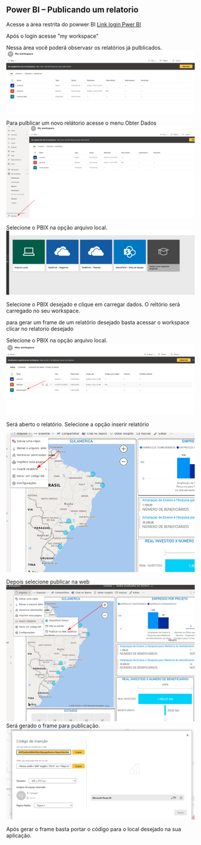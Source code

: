 ## Power BI – Publicando um relatorio

Acesse a área restrita do powwer BI
[Link login Pwer BI](
https://login.microsoftonline.com/common/oauth2/authorize?client_id=871c010f-5e61-4fb1-83ac-98610a7e9110&response_type=code%20id_token&scope=openid%20profile%20offline_access&state=OpenIdConnect.AuthenticationProperties%3DenBhnWDq_QCH7DOMtrZaEGYnU2IhMDT_tyaBF5xhqdymSO4Xw-iYlVK2IOZ8ZBEX3O3eZRH3NIrdpGCoQhSQ2MF-BxoPI0xIGzPz4Mu--9Cv1Yz_2jacHdwZT9VvYWrEH_ggOrsAnILonObM5L1dRQ&response_mode=form_post&nonce=637687367227188280.ZjNkZDA1NmMtNGUzMS00NGRlLTliOWItMDQ5ZDAzMWY0N2FlODhkN2NjMWQtOWMwNi00ZjVmLWFmMzQtMTU0ZGM1OTcyYjg0&site_id=500453&redirect_uri=https%3A%2F%2Fapp.powerbi.com%2F%3FnoSignUpCheck%3D1&post_logout_redirect_uri=https%3A%2F%2Fapp.powerbi.com%2F%3FnoSignUpCheck%3D1&resource=https%3A%2F%2Fanalysis.windows.net%2Fpowerbi%2Fapi&nux=1&msafed=0&x-client-SKU=ID_NET461&x-client-ver=5.6.0.0)

Após o login acesse "my workspace"

Nessa área você poderá observasr os relatórios já pulblicados.
![Alt text](./img/cce7d854-db8c-4acc-a3af-00257c0e69b7.jpeg?raw=true "Work Space")

Para pulblicar um novo relátorio acesse o menu Obter Dados
![Alt text](./img/2021-10-01_23-12.png?raw=true "Work Space")

Selecione o PBIX na opção arquivo local.
![Alt text](./img/2021-10-01_23-16.png?raw=true "Work Space")

Selecione o PBIX desejado e clique em carregar dados.
O reltório será carregado no seu workspace.

para gerar um frame de um relatório desejado basta acessar o workspace
clicar no relatorio desejado


Selecione o PBIX na opção arquivo local.
![Alt text](./img/2021-10-01_23-20.png?raw=true "Relatório")  

Será aberto o relatório.
Selecione a opção inserir relatório

![Alt text](./img/2021-10-01_23-23.png?raw=true "Relatório")  

Depois selecione publicar na web
![Alt text](./img/2021-10-01_23-23_1.png?raw=true "Relatório")  
 Será gerado o frame para publicação.
 ![Alt text](./img/2021-10-01_23-24.png?raw=true "Relatório")  

 Após gerar o frame basta portar o código para o local desejado na sua aplicação.
